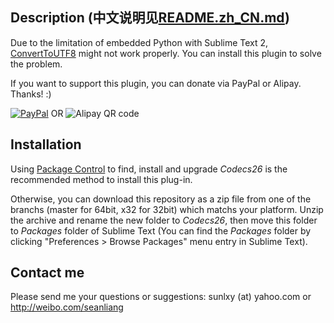 Description (中文说明见[README.zh_CN.md](https://github.com/seanliang/Codecs26/blob/master/README.zh_CN.md))
------------------
Due to the limitation of embedded Python with Sublime Text 2, [ConvertToUTF8](https://github.com/seanliang/ConvertToUTF8) might not work properly. You can install this plugin to solve the problem.

If you want to support this plugin, you can donate via PayPal or Alipay. Thanks! :)

[![PayPal](https://www.paypalobjects.com/en_US/i/btn/btn_donate_LG.gif)](https://www.paypal.com/cgi-bin/webscr?cmd=_donations&business=GP6Y25N7Q9E26&lc=US&item_name=Buy%20me%20a%20cup%20of%20coffee&item_number=ConvertToUTF8&no_note=0&currency_code=USD&bn=PP%2dDonationsBF%3abtn_donate_LG%2egif%3aNonHostedGuest) OR 
![Alipay QR code](http://dl.dropboxusercontent.com/u/31937639/alipay_code.png)

Installation
------------------
Using [Package Control](http://wbond.net/sublime_packages/package_control) to find, install and upgrade *Codecs26* is the recommended method to install this plug-in.

Otherwise, you can download this repository as a zip file from one of the branchs (master for 64bit, x32 for 32bit) which matchs your platform. Unzip the archive and rename the new folder to *Codecs26*, then move this folder to *Packages* folder of Sublime Text (You can find the *Packages* folder by clicking "Preferences > Browse Packages" menu entry in Sublime Text).

Contact me
------------------
Please send me your questions or suggestions: sunlxy (at) yahoo.com or http://weibo.com/seanliang
